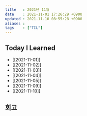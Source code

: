```yaml
---
title   : 2021년 11월 
date    : 2021-11-01 17:26:29 +0900
updated : 2021-11-10 08:55:28 +0900
aliases : 
tags    : ["TIL"]
---
```

## Today I Learned  
- [[2021-11-01]]
- [[2021-11-02]]
- [[2021-11-03]]
- [[2021-11-04]]
- [[2021-11-05]]
- [[2021-11-09]]
- [[2021-11-10]]

## 회고
